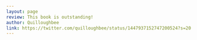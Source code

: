 ```yaml
---
layout: page
review: This book is outstanding!
author: Quilloughbee
link: https://twitter.com/quilloughbee/status/1447937152747200524?s=20
---
```

